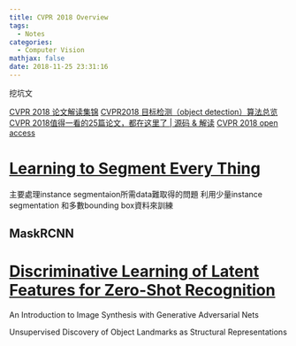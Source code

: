 ```yaml
---
title: CVPR 2018 Overview
tags:
  - Notes
categories:
  - Computer Vision
mathjax: false
date: 2018-11-25 23:31:16
---
```


挖坑文

[CVPR 2018 论文解读集锦](https://zhuanlan.zhihu.com/p/35131736)
[CVPR2018 目标检测（object detection）算法总览](https://blog.csdn.net/u014380165/article/details/80784147)
[CVPR 2018值得一看的25篇论文，都在这里了 | 源码 & 解读](https://blog.csdn.net/c9Yv2cf9I06K2A9E/article/details/80104952)
[CVPR 2018 open access](http://openaccess.thecvf.com/CVPR2018.py)
<!--more-->


# [Learning to Segment Every Thing](https://arxiv.org/pdf/1711.10370.pdf)
主要處理instance segmentaion所需data難取得的問題
利用少量instance segmentation 和多數bounding box資料來訓練
## MaskRCNN
# [Discriminative Learning of Latent Features for Zero-Shot Recognition](https://arxiv.org/pdf/1803.06731.pdf)


An Introduction to Image Synthesis with Generative Adversarial Nets

Unsupervised Discovery of Object Landmarks as Structural Representations